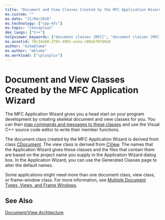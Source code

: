 ```yaml
---
title: "Document and View Classes Created by the MFC Application Wizard | Microsoft Docs"
ms.custom: ""
ms.date: "11/04/2016"
ms.technology: ["cpp-mfc"]
ms.topic: "conceptual"
dev_langs: ["C++"]
helpviewer_keywords: ["document classes [MFC]", "document classes [MFC], created by application wizards", "application wizards [MFC], document/view classes created", "view classes [MFC], created by application wizards"]
ms.assetid: 70c34a60-2701-4981-acea-c08a5787d8e6
author: "mikeblome"
ms.author: "mblome"
ms.workload: ["cplusplus"]
---
```

# Document and View Classes Created by the MFC Application Wizard
The MFC Application Wizard gives you a head start on your program development by creating skeletal document and view classes for you. You can then [map commands and messages to these classes](../mfc/reference/mapping-messages-to-functions.md) and use the Visual C++ source code editor to write their member functions.  
  
 The document class created by the MFC Application Wizard is derived from class [CDocument](../mfc/reference/cdocument-class.md). The view class is derived from [CView](../mfc/reference/cview-class.md). The names that the Application Wizard gives these classes and the files that contain them are based on the project name you supply in the Application Wizard dialog box. In the Application Wizard, you can use the Generated Classes page to alter the default names.  
  
 Some applications might need more than one document class, view class, or frame-window class. For more information, see [Multiple Document Types, Views, and Frame Windows](../mfc/multiple-document-types-views-and-frame-windows.md).  
  
## See Also  
 [Document/View Architecture](../mfc/document-view-architecture.md)

